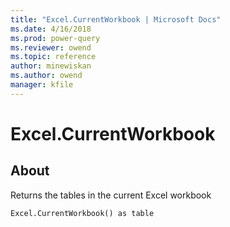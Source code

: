 ```yaml
---
title: "Excel.CurrentWorkbook | Microsoft Docs"
ms.date: 4/16/2018
ms.prod: power-query
ms.reviewer: owend
ms.topic: reference
author: minewiskan
ms.author: owend
manager: kfile
---
```

# Excel.CurrentWorkbook

  
## About  
Returns the tables in the current Excel workbook  
  
```  
Excel.CurrentWorkbook() as table  
```  
